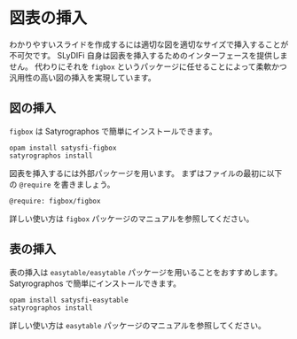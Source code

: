 # 図表の挿入

わかりやすいスライドを作成するには適切な図を適切なサイズで挿入することが不可欠です。
SLyDIFi 自身は図表を挿入するためのインターフェースを提供しません。
代わりにそれを `figbox` というパッケージに任せることによって柔軟かつ汎用性の高い図の挿入を実現しています。

## 図の挿入

`figbox` は Satyrographos で簡単にインストールできます。

```
opam install satysfi-figbox
satyrographos install
```

図表を挿入するには外部パッケージを用います。
まずはファイルの最初に以下の `@require` を書きましょう。

```
@require: figbox/figbox
```


詳しい使い方は `figbox` パッケージのマニュアルを参照してください。

## 表の挿入

表の挿入は `easytable/easytable` パッケージを用いることをおすすめします。
Satyrographos で簡単にインストールできます。

```
opam install satysfi-easytable
satyrographos install
```

詳しい使い方は `easytable` パッケージのマニュアルを参照してください。
